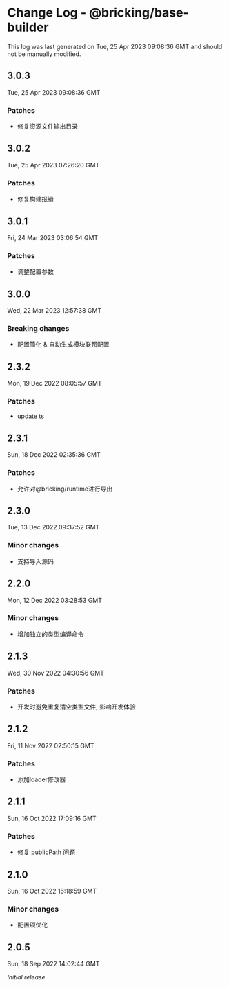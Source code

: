 # Change Log - @bricking/base-builder

This log was last generated on Tue, 25 Apr 2023 09:08:36 GMT and should not be manually modified.

## 3.0.3
Tue, 25 Apr 2023 09:08:36 GMT

### Patches

- 修复资源文件输出目录

## 3.0.2
Tue, 25 Apr 2023 07:26:20 GMT

### Patches

- 修复构建报错

## 3.0.1
Fri, 24 Mar 2023 03:06:54 GMT

### Patches

- 调整配置参数

## 3.0.0
Wed, 22 Mar 2023 12:57:38 GMT

### Breaking changes

- 配置简化 & 自动生成模块联邦配置

## 2.3.2
Mon, 19 Dec 2022 08:05:57 GMT

### Patches

- update ts

## 2.3.1
Sun, 18 Dec 2022 02:35:36 GMT

### Patches

- 允许对@bricking/runtime进行导出

## 2.3.0
Tue, 13 Dec 2022 09:37:52 GMT

### Minor changes

- 支持导入源码

## 2.2.0
Mon, 12 Dec 2022 03:28:53 GMT

### Minor changes

- 增加独立的类型编译命令

## 2.1.3
Wed, 30 Nov 2022 04:30:56 GMT

### Patches

- 开发时避免重复清空类型文件, 影响开发体验

## 2.1.2
Fri, 11 Nov 2022 02:50:15 GMT

### Patches

- 添加loader修改器

## 2.1.1
Sun, 16 Oct 2022 17:09:16 GMT

### Patches

- 修复 publicPath 问题

## 2.1.0
Sun, 16 Oct 2022 16:18:59 GMT

### Minor changes

- 配置项优化

## 2.0.5
Sun, 18 Sep 2022 14:02:44 GMT

_Initial release_

